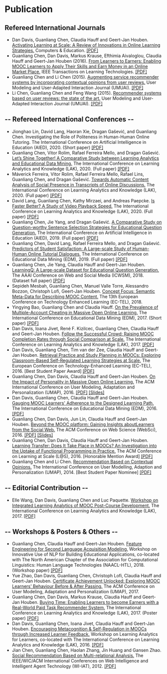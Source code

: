 # Publication

## Refereed International Journals
* Dan Davis, Guanliang Chen, Claudia Hauff and Geert-Jan Houben. [Activating Learning at Scale: A Review of Innovations in Online Learning Strategies.](https://www.sciencedirect.com/science/article/pii/S0360131518301337?via%3Dihub) Computers & Education. [\[PDF\]](documents/CE2018-Davis.pdf)
* Guanliang Chen, Dan Davis, Markus Krause, Efthimia Aivaloglou, Claudia Hauff and Geert-Jan Houben (2016). [From Learners to Earners: Enabling MOOC Learners to Apply Their Skills and Earn Money in an Online Market Place.](https://ieeexplore.ieee.org/document/7579220/?arnumber=7579220&source=authoralert) IEEE Transactions on Learning Technologies. [\[PDF\]](documents/TLT16_Guanliang_Can.pdf)
* Guanliang Chen and Li Chen (2015). [Augmenting service recommender systems by incorporating contextual opinions from user reviews.](http://link.springer.com/article/10.1007%2Fs11257-015-9157-3) User Modeling and User-Adapted Interaction Journal (UMUAI). [\[PDF\]](documents/UMUAI15_Guanliang_Augmenting.pdf)
* Li Chen, Guanliang Chen and Feng Wang (2015). [Recommender systems based on user reviews: the state of the art.](http://link.springer.com/article/10.1007%2Fs11257-015-9155-5) User Modeling and User-Adapted Interaction Journal (UMUAI). [\[PDF\]](documents/UMUAI15_Li_Recommender.pdf)


## -- Refereed International Conferences --
* Jionghao Lin, David Lang, Haoran Xie, Dragan Gašević, and Guanliang Chen. Investigating the Role of Politeness in Human-Human Online Tutoring. The International Conference on Artificial Intelligence in Education (AIED), 2020. (Short paper) [\[PDF\]](documents/AIED2020_Jionghao_Investigating.pdf)
* Guanliang Chen, Vitor Rolim, Rafael Ferreira Mello, and Dragan Gašević. [Let’s Shine Together! A Comparative Study between Learning Analytics and Educational Data Mining.](https://dl.acm.org/doi/10.1145/3375462.3375500) The International Conference on Learning Analytics and Knowledge (LAK), 2020. (Full paper) [\[PDF\]](documents/LAK2020_Guanliang_Lets.pdf)
* Máverick Ferreira, Vitor Rolim, Rafael Ferreira Mello, Rafael Lins, Guanliang Chen, and Dragan Gašević. [Towards Automatic Content Analysis of Social Presence in Transcripts of Online Discussions.](https://dl.acm.org/doi/abs/10.1145/3375462.3375495) The International Conference on Learning Analytics and Knowledge (LAK), 2020. (Full paper) [\[PDF\]](documents/LAK2020_Maverick_Towards.pdf)
* David Lang, Guanliang Chen, Kathy Mirzaei, and Andreas Paepcke. [Is Faster Better? A Study of Video Playback Speed.](https://dl.acm.org/doi/10.1145/3375462.3375466) The International Conference on Learning Analytics and Knowledge (LAK), 2020. (Full paper) [\[PDF\]](documents/LAK2020_David_Is.pdf)
* Guanliang Chen, Jie Yang, and Dragan Gašević. [A Comparative Study on Question-worthy Sentence Selection Strategies for Educational Question Generation.](https://link.springer.com/chapter/10.1007/978-3-030-23204-7_6) The International Conference on Artificial Intelligence in Education (AIED), 2019. (Full paper) [\[PDF\]](documents/AIED2019_Guanliang_A.pdf)
* Guanliang Chen, David Lang, Rafael Ferreira Mello, and Dragan Gašević. [Predictors of Student Satisfaction: A Large-scale Study of Human-Human Online Tutorial Dialogues.](https://drive.google.com/file/d/1XdQhaMC-Bke9fmjdArR_n9tm548Er8Md/edit) The International Conference on Educational Data Mining (EDM), 2019. (Full paper) [\[PDF\]](documents/EDM2019_Guanliang_Predictors.pdf)
* Guanliang Chen, Jie Yang, Claudia Hauff and Geert-Jan Houben. [LearningQ: A Large-scale Dataset for Educational Question Generation.](https://aaai.org/ocs/index.php/ICWSM/ICWSM18/paper/view/17857) The AAAI Conference on Web and Social Media (ICWSM), 2018. (Dataset full paper) [\[PDF\]](documents/ICWSM2018_Guanliang_LearningQ.pdf)
* Sepideh Mesbah, Guanliang Chen, Manuel Valle Torre, Alessandro Bozzon, Christoph Lofi, Geert-Jan Houben. [Concept Focus: Semantic Meta-Data for Describing MOOC Content.](https://link.springer.com/chapter/10.1007/978-3-319-98572-5_36) The 13th European Conference on Technology Enhanced Learning (EC-TEL), 2018.
* Yingying Bao, Guanliang Chen and Claudia Hauff. [On the Prevalence of Multiple-Account Cheating in Massive Open Online Learning.](http://educationaldatamining.org/EDM2017/proc_files/papers/paper_91.pdf) The International Conference on Educational Data Mining (EDM), 2017. (Short paper) [\[PDF\]](documents/EDM17_Yingying_Cheating.pdf)
* Dan Davis, Ioana Jivet, René F. Kizilcec, Guanliang Chen, Claudia Hauff and Geert-Jan Houben. [Follow the Successful Crowd: Raising MOOC Completion Rates through Social Comparison at Scale.](http://dl.acm.org/citation.cfm?id=3027411) The International Conference on Learning Analytics and Knowledge (LAK), 2017. [\[PDF\]](documents/LAK17_Dan_Follow.pdf)
* Dan Davis, Guanliang Chen, Tim van der Zee, Claudia Hauff and Geert-Jan Houben. [Retrieval Practice and Study Planning in MOOCs: Exploring Classroom-Based Self-Regulated Learning Strategies at Scale.](http://link.springer.com/chapter/10.1007%2F978-3-319-45153-4_5) The European Conference on Technology-Enhanced Learning (EC-TEL), 2016. \[Best Student Paper Award\] [\[PDF\]](documents/ECTEL16_Dan_Retrieval.pdf)
* Guanliang Chen, Dan Davis, Claudia Hauff and Geert-Jan Houben. [On the Impact of Personality in Massive Open Online Learning.](http://dl.acm.org/citation.cfm?id=2930240) The ACM International Conference on User Modeling, Adaptation and Personalization (UMAP), 2016. [\[PDF\]](documents/UMAP16_Guanliang_Personality.pdf) [\[Slides\]](http://www.slideshare.net/GuanliangChen/on-the-impact-of-personality-in-massive-open-online-learning)
* Dan Davis, Guanliang Chen, Claudia Hauff and Geert-Jan Houben. [Gauging MOOC Learners' Adherence to the Designed Learning Path.](http://www.educationaldatamining.org/EDM2016/proceedings/paper_63.pdf) The International Conference on Educational Data Mining (EDM), 2016. [\[PDF\]](documents/EDM16_Dan_Gauging.pdf)
* Guanliang Chen, Dan Davis, Jun Lin, Claudia Hauff and Geert-Jan Houben. [Beyond the MOOC platform: Gaining Insights aboutLearners from the Social Web.](http://doi.acm.org/10.1145/2908131.2908145) The ACM Conference on Web Science (WebSci), 2016. [\[PDF\]](documents/WEBSCI16_Guanliang_Beyond.pdf) [\[Slides\]](http://www.slideshare.net/GuanliangChen/beyond-the-mooc-platform-gaining-insights-about-learners-from-the-social-web)
* Guanliang Chen, Dan Davis, Claudia Hauff and Geert-Jan Houben. [Learning Transfer: Does It Take Place in MOOCs? An Investigation into the Uptake of Functional Programming in Practice.](http://dl.acm.org/citation.cfm?doid=2876034.2876035) The ACM Conference on Learning at Scale (L@S), 2016. \[Honorable Mention Award\] [\[PDF\]](documents/LS16_Guanliang_Learning.pdf)
* Guanliang Chen and Li Chen. [Recommendation Based on Contextual Opinions.](http://link.springer.com/chapter/10.1007%2F978-3-319-08786-3_6) The International Conference on User Modelling, Adaption and Personalization (UMAP), 2014. \[Best Student Paper Nominee\] [\[PDF\]](documents/UMAP14_Guanliang_Recommendation.pdf)

## -- Editorial Contribution --
* Elle Wang, Dan Davis, Guanliang Chen and Luc Paquette. [Workshop on Integrated Learning Analytics of MOOC Post-Course Development.](https://dl.acm.org/citation.cfm?id=3029430) The International Conference on Learning Analytics and Knowledge (LAK), 2017. [\[PDF\]](documents/LAK17_Elle_Workshop.pdf)

## -- Workshops \& Posters \& Others --
* Guanliang Chen, Claudia Hauff and Geert-Jan Houben. [Feature Engineering for Second Language Acquisition Modeling.](http://sharedtask.duolingo.com/papers/chen.slam18.pdf) Workshop on Innovative Use of NLP for Building Educational Applications, co-located with The North American Chapter of the Association for Computational Linguistics: Human Language Technologies (NAACL-HTL), 2018. (Workshop paper) [\[PDF\]](documents/NAACL-HLT-BEA_Guanliang_Feature.pdf)
* Yue Zhao, Dan Davis, Guanliang Chen, Christoph Lofi, Claudia Hauff and Geert-Jan Houben. [Certificate Achievement Unlocked: Exploring MOOC Learners' Behaviour Before & After Passing.](http://dl.acm.org/citation.cfm?id=3099063) The ACM Conference on User Modeling, Adaptation and Personalization (UMAP), 2017.
* Guanliang Chen, Dan Davis, Markus Krause, Claudia Hauff and Geert-Jan Houben. [Buying Time: Enabling Learners to become Earners with a Real-World Paid Task Recommender System.](http://dl.acm.org/citation.cfm?id=3029469) The International Conference on Learning Analytics and Knowledge (LAK), 2017. (Poster paper) [\[PDF\]](documents/LAK17_Guanliang_Buying.pdf)
* Dan Davis, Guanliang Chen, Ioana Jivet, Claudia Hauff and Geert-Jan Houben. [Encouraging Metacognition & Self-Regulation in MOOCs through Increased Learner Feedback.](http://ceur-ws.org/Vol-1596/paper3.pdf) Workshop on Learning Analytics for Learners, co-located with The International Conference on Learning Analytics and Knowledge (LAK), 2016. [\[PDF\]](documents/LAK16_Dan_Encouraging.pdf)
* Jian Chen, Guanliang Chen, Haolan Zhang, Jin Huang and Gansen Zhao. [Social Recommendation Based on Multi-relational Analysis.](http://ieeexplore.ieee.org/xpl/login.jsp?tp=&arnumber=6511610&url=http%3A%2F%2Fieeexplore.ieee.org%2Fxpls%2Fabs_all.jsp%3Farnumber%3D6511610) The IEEE/WIC/ACM International Conferences on Web Intelligence and Intelligent Agent Technology (WI-IAT), 2012. [\[PDF\]](documents/WI12_Jian_Social.pdf)
